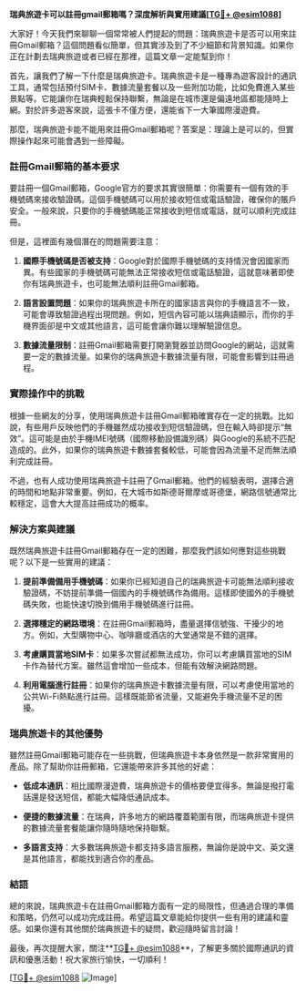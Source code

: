**瑞典旅遊卡可以註冊gmail郵箱嗎？深度解析與實用建議[[TG💪+ @esim1088](https://t.me/s/esim1088)]**

大家好！今天我們來聊聊一個常常被人們提起的問題：瑞典旅遊卡是否可以用來註冊Gmail郵箱？這個問題看似簡單，但其實涉及到了不少細節和背景知識。如果你正在計劃去瑞典旅遊或者已經在那裡，這篇文章一定能幫到你！

首先，讓我們了解一下什麼是瑞典旅遊卡。瑞典旅遊卡是一種專為遊客設計的通訊工具，通常包括預付SIM卡、數據流量套餐以及一些附加功能，比如免費進入某些景點等。它能讓你在瑞典輕鬆保持聯繫，無論是在城市還是偏遠地區都能隨時上網。對於許多遊客來說，這張卡不僅方便，還能省下一大筆國際漫遊費。

那麼，瑞典旅遊卡能不能用來註冊Gmail郵箱呢？答案是：理論上是可以的，但實際操作起來可能會遇到一些障礙。

### 註冊Gmail郵箱的基本要求

要註冊一個Gmail郵箱，Google官方的要求其實很簡單：你需要有一個有效的手機號碼來接收驗證碼。這個手機號碼可以用於接收短信或電話驗證，確保你的賬戶安全。一般來說，只要你的手機號碼能正常接收到短信或電話，就可以順利完成註冊。

但是，這裡面有幾個潛在的問題需要注意：

1. **國際手機號碼是否被支持**：Google對於國際手機號碼的支持情況會因國家而異。有些國家的手機號碼可能無法正常接收短信或電話驗證，這就意味著即使你有瑞典旅遊卡，也可能無法順利註冊Gmail郵箱。

2. **語言設置問題**：如果你的瑞典旅遊卡所在的國家語言與你的手機語言不一致，可能會導致驗證過程出現問題。例如，短信內容可能以瑞典語顯示，而你的手機界面卻是中文或其他語言，這可能會讓你難以理解驗證信息。

3. **數據流量限制**：註冊Gmail郵箱需要打開瀏覽器並訪問Google的網站，這就需要一定的數據流量。如果你的瑞典旅遊卡數據流量有限，可能會影響到註冊過程。

### 實際操作中的挑戰

根據一些網友的分享，使用瑞典旅遊卡註冊Gmail郵箱確實存在一定的挑戰。比如說，有些用戶反映他們的手機雖然成功接收到短信驗證碼，但在輸入時卻提示“無效”。這可能是由於手機IMEI號碼（國際移動設備識別碼）與Google的系統不匹配造成的。此外，如果你的瑞典旅遊卡數據套餐較低，可能會因為流量不足而無法順利完成註冊。

不過，也有人成功使用瑞典旅遊卡註冊了Gmail郵箱。他們的經驗表明，選擇合適的時間和地點非常重要。例如，在大城市如斯德哥爾摩或哥德堡，網路信號通常比較穩定，這會大大提高註冊成功的概率。

### 解決方案與建議

既然瑞典旅遊卡註冊Gmail郵箱存在一定的困難，那麼我們該如何應對這些挑戰呢？以下是一些實用的建議：

1. **提前準備備用手機號碼**：如果你已經知道自己的瑞典旅遊卡可能無法順利接收驗證碼，不妨提前準備一個國內的手機號碼作為備用。這樣即使國外的手機號碼失敗，也能快速切換到備用手機號碼進行註冊。

2. **選擇穩定的網路環境**：在註冊Gmail郵箱時，盡量選擇信號強、干擾少的地方。例如，大型購物中心、咖啡廳或酒店的大堂通常是不錯的選擇。

3. **考慮購買當地SIM卡**：如果多次嘗試都無法成功，你可以考慮購買當地的SIM卡作為替代方案。雖然這會增加一些成本，但能有效解決網路問題。

4. **利用電腦進行註冊**：如果你的瑞典旅遊卡數據流量有限，可以考慮使用當地的公共Wi-Fi熱點進行註冊。這樣既能節省流量，又能避免手機流量不足的困擾。

### 瑞典旅遊卡的其他優勢

雖然註冊Gmail郵箱可能存在一些挑戰，但瑞典旅遊卡本身依然是一款非常實用的產品。除了幫助你註冊郵箱，它還能帶來許多其他的好處：

- **低成本通訊**：相比國際漫遊費，瑞典旅遊卡的價格要便宜得多。無論是撥打電話還是發送短信，都能大幅降低通訊成本。
  
- **便捷的數據流量**：在瑞典，許多地方的網路覆蓋範圍有限，而瑞典旅遊卡提供的數據流量套餐能讓你隨時隨地保持聯繫。

- **多語言支持**：大多數瑞典旅遊卡都支持多語言服務，無論你是說中文、英文還是其他語言，都能找到適合你的產品。

### 結語

總的來說，瑞典旅遊卡在註冊Gmail郵箱方面有一定的局限性，但通過合理的準備和策略，仍然可以成功完成註冊。希望這篇文章能給你提供一些有用的建議和靈感。如果你還有其他關於瑞典旅遊卡的疑問，歡迎隨時留言討論！

最後，再次提醒大家，關注**[TG💪+ @esim1088](https://t.me/s/esim1088)**，了解更多關於國際通訊的資訊和優惠活動！祝大家旅行愉快，一切順利！

[[TG💪+ @esim1088](https://t.me/s/esim1088) ![Image](https://i.postimg.cc/4NQfJmqS/Snipaste-2025-05-13-00-14-12.png)]